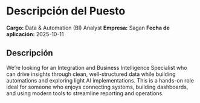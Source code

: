 # Descripción del Puesto

**Cargo:** Data & Automation (BI) Analyst
**Empresa:** Sagan
**Fecha de aplicación:** 2025-10-11

## Descripción

We’re looking for an Integration and Business Intelligence Specialist who can drive insights through clean, well-structured data while building automations and exploring light AI implementations. 
This is a hands-on role ideal for someone who enjoys connecting systems, building dashboards, and using modern tools to streamline reporting and operations.

